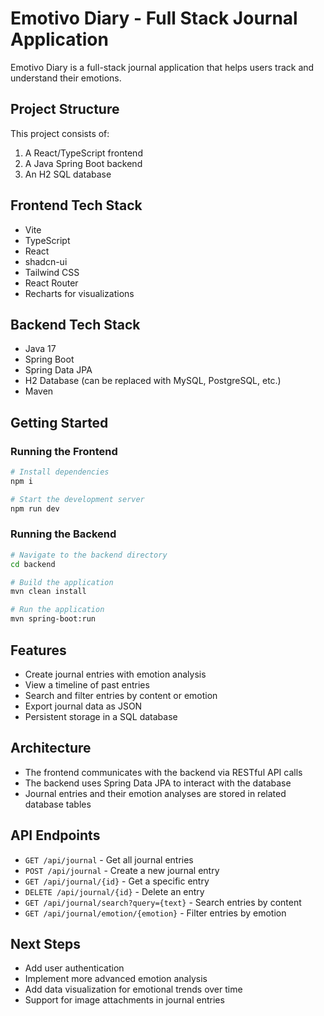 
# Emotivo Diary - Full Stack Journal Application

Emotivo Diary is a full-stack journal application that helps users track and understand their emotions.

## Project Structure

This project consists of:

1. A React/TypeScript frontend
2. A Java Spring Boot backend
3. An H2 SQL database

## Frontend Tech Stack

- Vite
- TypeScript
- React
- shadcn-ui
- Tailwind CSS
- React Router
- Recharts for visualizations

## Backend Tech Stack

- Java 17
- Spring Boot
- Spring Data JPA
- H2 Database (can be replaced with MySQL, PostgreSQL, etc.)
- Maven

## Getting Started

### Running the Frontend

```sh
# Install dependencies
npm i

# Start the development server
npm run dev
```

### Running the Backend

```sh
# Navigate to the backend directory
cd backend

# Build the application
mvn clean install

# Run the application
mvn spring-boot:run
```

## Features

- Create journal entries with emotion analysis
- View a timeline of past entries
- Search and filter entries by content or emotion
- Export journal data as JSON
- Persistent storage in a SQL database

## Architecture

- The frontend communicates with the backend via RESTful API calls
- The backend uses Spring Data JPA to interact with the database
- Journal entries and their emotion analyses are stored in related database tables

## API Endpoints

- `GET /api/journal` - Get all journal entries
- `POST /api/journal` - Create a new journal entry
- `GET /api/journal/{id}` - Get a specific entry
- `DELETE /api/journal/{id}` - Delete an entry
- `GET /api/journal/search?query={text}` - Search entries by content
- `GET /api/journal/emotion/{emotion}` - Filter entries by emotion

## Next Steps

- Add user authentication
- Implement more advanced emotion analysis
- Add data visualization for emotional trends over time
- Support for image attachments in journal entries
